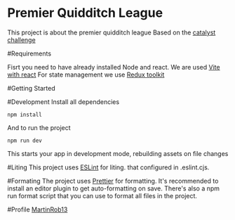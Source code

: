 # Premier Quidditch League

This project is about the premier quidditch league
Based on the [catalyst challenge](https://github.com/ca-taly-st/pql-instructions)

#Requirements

Fisrt you need to have already installed Node and react.
We are used [Vite with react](https://vitejs.dev/)
For state management we use [Redux toolkit](https://redux-toolkit.js.org/)

#Getting Started

#Development
Install all dependencies

    npm install

And to run the project

    npm run dev

This starts your app in development mode, rebuilding assets on file changes

#Liting 
This project uses [ESLint](https://eslint.org/) for liting. that configured in .eslint.cjs.

#Formating
The project uses [Prettier](https://prettier.io/) for formatting. It's recommended to install an editor plugin to get auto-formatting on save. There's also a npm run format script that
you can use to format all files in the project.

#Profile 
[MartinRob13](https://github.com/MartinRob13)
